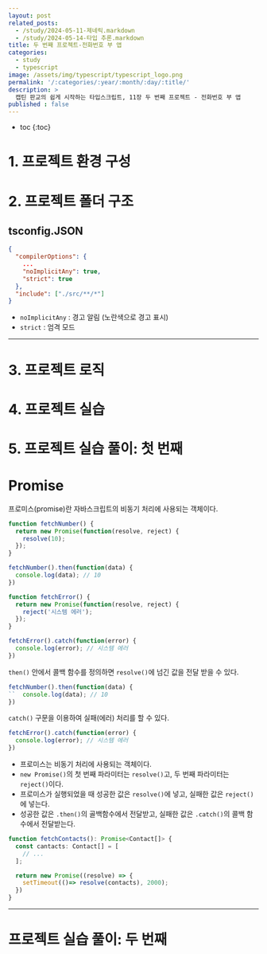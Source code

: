 ```yaml
---
layout: post
related_posts:
  - /study/2024-05-11-제네릭.markdown
  - /study/2024-05-14-타입 추론.markdown
title: 두 번째 프로젝트-전화번호 부 앱
categories:
  - study
  - typescript
image: /assets/img/typescript/typescript_logo.png
permalink: '/:categories/:year/:month/:day/:title/'
description: >
  캡틴 판교의 쉽게 시작하는 타입스크립트, 11장 두 번째 프로젝트 - 전화번호 부 앱
published : false
---
```


* toc
{:toc}

# 1. 프로젝트 환경 구성
# 2. 프로젝트 폴더 구조

## tsconfig.JSON 

```json
{
  "compilerOptions": {
    ...
    "noImplicitAny": true,
    "strict": true 
  },
  "include": ["./src/**/*"]
}
```

- `noImplicitAny` : 경고 알림 (노란색으로 경고 표시)
- `strict` : 엄격 모드 

---
# 3. 프로젝트 로직
# 4. 프로젝트 실습
# 5. 프로젝트 실습 풀이: 첫 번째

# Promise

프로미스(promise)란 자바스크립트의 비동기 처리에 사용되는 객체이다. 


```ts
function fetchNumber() {
  return new Promise(function(resolve, reject) {
    resolve(10);
  });
}

fetchNumber().then(function(data) {
  console.log(data); // 10
})

function fetchError() {
  return new Promise(function(resolve, reject) {
    reject('시스템 에러');
  });
}

fetchError().catch(function(error) {
  console.log(error); // 시스템 에러
})
```

`then()` 안에서 콜백 함수를 정의하면 `resolve()`에 넘긴 값을 전달 받을 수 있다. 

```ts
fetchNumber().then(function(data) {
``  console.log(data); // 10
})
```

`catch()` 구문을 이용하여 실패(에러) 처리를 할 수 있다.

```ts
fetchError().catch(function(error) {
  console.log(error); // 시스템 에러
})
```

- 프로미스는 비동기 처리에 사용되는 객체이다.
- `new Promise()`의 첫 번째 파라미터는 `resolve()`고, 두 번째 파라미터는 `reject()`이다.
- 프로미스가 실행되었을 때 성공한 값은 `resolve()`에 넣고, 실패한 값은 `reject()`에 넣는다.
- 성공한 값은 `.then()`의 골백함수에서 전달받고, 실패한 값은 `.catch()`의 콜백 함수에서 전달받는다.

```ts
function fetchContacts(): Promise<Contact[]> {
  const cantacts: Contact[] = [
    // ...
  ];

  return new Promise((resolve) => {
    setTimeout(()=> resolve(contacts), 2000);
  })
}
```

---
# 프로젝트 실습 풀이: 두 번째